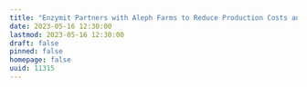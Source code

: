 ```yaml
---
title: "Enzymit Partners with Aleph Farms to Reduce Production Costs and Shorten Time-to-Market for Cultivated Meat"
date: 2023-05-16 12:30:00
lastmod: 2023-05-16 12:30:00
draft: false
pinned: false
homepage: false
uuid: 11315
---
```

